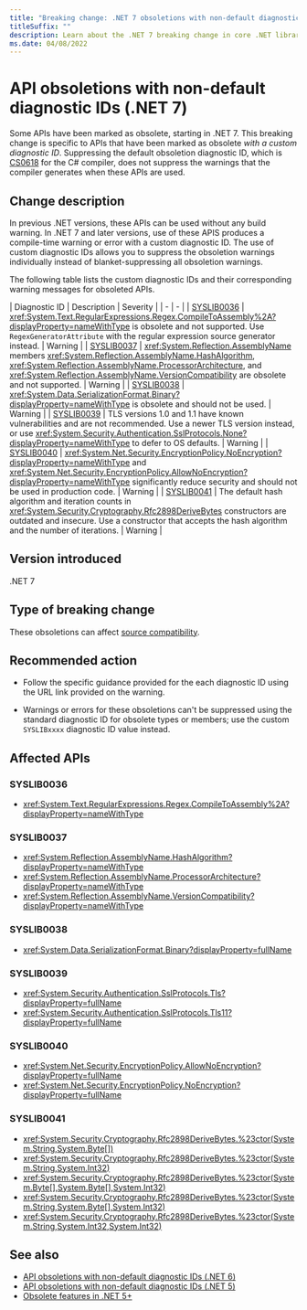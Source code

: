 ```yaml
---
title: "Breaking change: .NET 7 obsoletions with non-default diagnostic IDs"
titleSuffix: ""
description: Learn about the .NET 7 breaking change in core .NET libraries where some APIs have been marked as obsolete with a custom diagnostic ID.
ms.date: 04/08/2022
---
```

# API obsoletions with non-default diagnostic IDs (.NET 7)

Some APIs have been marked as obsolete, starting in .NET 7. This breaking change is specific to APIs that have been marked as obsolete *with a custom diagnostic ID*. Suppressing the default obsoletion diagnostic ID, which is [CS0618](../../../../csharp/language-reference/compiler-messages/cs0618.md) for the C# compiler, does not suppress the warnings that the compiler generates when these APIs are used.

## Change description

In previous .NET versions, these APIs can be used without any build warning. In .NET 7 and later versions, use of these APIS produces a compile-time warning or error with a custom diagnostic ID. The use of custom diagnostic IDs allows you to suppress the obsoletion warnings individually instead of blanket-suppressing all obsoletion warnings.

The following table lists the custom diagnostic IDs and their corresponding warning messages for obsoleted APIs.

| Diagnostic ID | Description | Severity |
| - | - |
| [SYSLIB0036](../../../../fundamentals/syslib-diagnostics/syslib0036.md) | <xref:System.Text.RegularExpressions.Regex.CompileToAssembly%2A?displayProperty=nameWithType> is obsolete and not supported. Use `RegexGeneratorAttribute` with the regular expression source generator instead. | Warning |
| [SYSLIB0037](../../../../fundamentals/syslib-diagnostics/syslib0037.md) | <xref:System.Reflection.AssemblyName> members <xref:System.Reflection.AssemblyName.HashAlgorithm>, <xref:System.Reflection.AssemblyName.ProcessorArchitecture>, and <xref:System.Reflection.AssemblyName.VersionCompatibility> are obsolete and not supported. | Warning |
| [SYSLIB0038](../../../../fundamentals/syslib-diagnostics/syslib0038.md) | <xref:System.Data.SerializationFormat.Binary?displayProperty=nameWithType> is obsolete and should not be used. | Warning |
| [SYSLIB0039](../../../../fundamentals/syslib-diagnostics/syslib0039.md) | TLS versions 1.0 and 1.1 have known vulnerabilities and are not recommended. Use a newer TLS version instead, or use <xref:System.Security.Authentication.SslProtocols.None?displayProperty=nameWithType> to defer to OS defaults. | Warning |
| [SYSLIB0040](../../../../fundamentals/syslib-diagnostics/syslib0040.md) | <xref:System.Net.Security.EncryptionPolicy.NoEncryption?displayProperty=nameWithType> and <xref:System.Net.Security.EncryptionPolicy.AllowNoEncryption?displayProperty=nameWithType> significantly reduce security and should not be used in production code. | Warning |
| [SYSLIB0041](../../../../fundamentals/syslib-diagnostics/syslib0041.md) | The default hash algorithm and iteration counts in <xref:System.Security.Cryptography.Rfc2898DeriveBytes> constructors are outdated and insecure. Use a constructor that accepts the hash algorithm and the number of iterations. | Warning |

## Version introduced

.NET 7

## Type of breaking change

These obsoletions can affect [source compatibility](../../categories.md#source-compatibility).

## Recommended action

- Follow the specific guidance provided for the each diagnostic ID using the URL link provided on the warning.

- Warnings or errors for these obsoletions can't be suppressed using the standard diagnostic ID for obsolete types or members; use the custom `SYSLIBxxxx` diagnostic ID value instead.

## Affected APIs

### SYSLIB0036

- <xref:System.Text.RegularExpressions.Regex.CompileToAssembly%2A?displayProperty=nameWithType>

### SYSLIB0037

- <xref:System.Reflection.AssemblyName.HashAlgorithm?displayProperty=nameWithType>
- <xref:System.Reflection.AssemblyName.ProcessorArchitecture?displayProperty=nameWithType>
- <xref:System.Reflection.AssemblyName.VersionCompatibility?displayProperty=nameWithType>

### SYSLIB0038

- <xref:System.Data.SerializationFormat.Binary?displayProperty=fullName>

### SYSLIB0039

- <xref:System.Security.Authentication.SslProtocols.Tls?displayProperty=fullName>
- <xref:System.Security.Authentication.SslProtocols.Tls11?displayProperty=fullName>

### SYSLIB0040

- <xref:System.Net.Security.EncryptionPolicy.AllowNoEncryption?displayProperty=fullName>
- <xref:System.Net.Security.EncryptionPolicy.NoEncryption?displayProperty=fullName>

### SYSLIB0041

- <xref:System.Security.Cryptography.Rfc2898DeriveBytes.%23ctor(System.String,System.Byte[])>
- <xref:System.Security.Cryptography.Rfc2898DeriveBytes.%23ctor(System.String,System.Int32)>
- <xref:System.Security.Cryptography.Rfc2898DeriveBytes.%23ctor(System.Byte[],System.Byte[],System.Int32)>
- <xref:System.Security.Cryptography.Rfc2898DeriveBytes.%23ctor(System.String,System.Byte[],System.Int32)>
- <xref:System.Security.Cryptography.Rfc2898DeriveBytes.%23ctor(System.String,System.Int32,System.Int32)>

## See also

- [API obsoletions with non-default diagnostic IDs (.NET 6)](../6.0/obsolete-apis-with-custom-diagnostics.md)
- [API obsoletions with non-default diagnostic IDs (.NET 5)](../5.0/obsolete-apis-with-custom-diagnostics.md)
- [Obsolete features in .NET 5+](../../../../fundamentals/syslib-diagnostics/obsoletions-overview.md)
